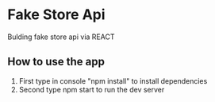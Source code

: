 # Fake Store Api

Bulding fake store api via REACT

## How to use the app

1. First type in console "npm install" to install dependencies
2. Second type npm start to run the dev server
